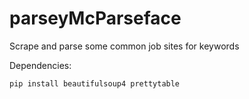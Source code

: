 # parseyMcParseface
Scrape and parse some common job sites for keywords


Dependencies:
```
pip install beautifulsoup4 prettytable 
```

